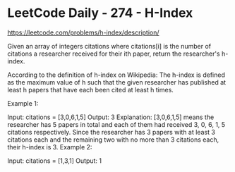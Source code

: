 # LeetCode Daily - 274 - H-Index

https://leetcode.com/problems/h-index/description/

Given an array of integers citations where citations[i] is the number of citations a researcher received for their ith paper, return the researcher's h-index.

According to the definition of h-index on Wikipedia: The h-index is defined as the maximum value of h such that the given researcher has published at least h papers that have each been cited at least h times.

 

Example 1:

Input: citations = [3,0,6,1,5]
Output: 3
Explanation: [3,0,6,1,5] means the researcher has 5 papers in total and each of them had received 3, 0, 6, 1, 5 citations respectively.
Since the researcher has 3 papers with at least 3 citations each and the remaining two with no more than 3 citations each, their h-index is 3.
Example 2:

Input: citations = [1,3,1]
Output: 1